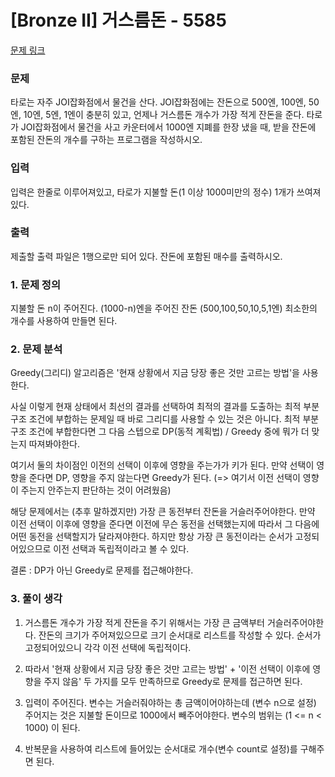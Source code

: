 # [Bronze II] 거스름돈 - 5585 

[문제 링크](https://www.acmicpc.net/problem/5585) 

### 문제

<p>타로는 자주 JOI잡화점에서 물건을 산다. JOI잡화점에는 잔돈으로 500엔, 100엔, 50엔, 10엔, 5엔, 1엔이 충분히 있고, 언제나 거스름돈 개수가 가장 적게 잔돈을 준다. 타로가 JOI잡화점에서 물건을 사고 카운터에서 1000엔 지폐를 한장 냈을 때, 받을 잔돈에 포함된 잔돈의 개수를 구하는 프로그램을 작성하시오.</p>

### 입력 

 <p>입력은 한줄로 이루어져있고, 타로가 지불할 돈(1 이상 1000미만의 정수) 1개가 쓰여져있다.</p>

### 출력 

 <p>제출할 출력 파일은 1행으로만 되어 있다. 잔돈에 포함된 매수를 출력하시오.</p>

### 1. 문제 정의
지불할 돈 n이 주어진다. (1000-n)엔을 주어진 잔돈 (500,100,50,10,5,1엔) 최소한의 개수를 사용하여 만들면 된다.

### 2. 문제 분석
Greedy(그리디) 알고리즘은 '현재 상황에서 지금 당장 좋은 것만 고르는 방법'을 사용한다.

사실 이렇게 현재 상태에서 최선의 결과를 선택하여 최적의 결과를 도출하는 최적 부분 구조 조건에 부합하는 문제일 때 바로 그리디를 사용할 수 있는 것은 아니다. 최적 부분 구조 조건에 부합한다면 그 다음 스텝으로 DP(동적 계획법) / Greedy 중에 뭐가 더 맞는지 따져봐야한다.

여기서 둘의 차이점인 이전의 선택이 이후에 영향을 주는가가 키가 된다. 만약 선택이 영향을 준다면 DP, 영향을 주지 않는다면 Greedy가 된다. (=> 여기서 이전 선택이 영향이 주는지 안주는지 판단하는 것이 어려웠음)

해당 문제에서는 (추후 말하겠지만) 가장 큰 동전부터 잔돈을 거슬러주어야한다. 만약 이전 선택이 이후에 영향을 준다면 이전에 무슨 동전을 선택했는지에 따라서 그 다음에 어떤 동전을 선택할지가 달라져야한다. 하지만 항상 가장 큰 동전이라는 순서가 고정되어있으므로 이전 선택과 독립적이라고 볼 수 있다.

결론 : DP가 아닌 Greedy로 문제를 접근해야한다.
 
### 3. 풀이 생각
1) 거스름돈 개수가 가장 적게 잔돈을 주기 위해서는 가장 큰 금액부터 거슬러주어야한다. 잔돈의 크기가 주어져있으므로 크기 순서대로 리스트를 작성할 수 있다. 순서가 고정되어있으니 각각 이전 선택에 독립적이다.

2) 따라서 '현재 상황에서 지금 당장 좋은 것만 고르는 방법' + '이전 선택이 이후에 영향을 주지 않음' 두 가지를 모두 만족하므로 Greedy로 문제를 접근하면 된다.

3) 입력이 주어진다. 변수는 거슬러줘야하는 총 금액이어야하는데 (변수 n으로 설정) 주어지는 것은 지불할 돈이므로 1000에서 빼주어야한다. 변수의 범위는 (1 <= n < 1000) 이 된다. 

4) 반복문을 사용하여 리스트에 들어있는 순서대로 개수(변수 count로 설정)를 구해주면 된다.
